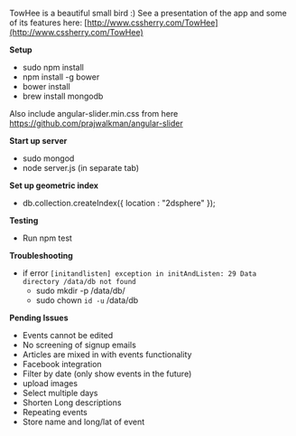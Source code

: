 TowHee is a beautiful small bird :) See a presentation of the app and some of its features here: [http://www.cssherry.com/TowHee](http://www.cssherry.com/TowHee)

**Setup**

- sudo npm install
- npm install -g bower
- bower install
- brew install mongodb

Also include angular-slider.min.css from here https://github.com/prajwalkman/angular-slider


**Start up server**
- sudo mongod
- node server.js (in separate tab)

**Set up geometric index**
- db.collection.createIndex({ location : "2dsphere" });

**Testing**
- Run npm test

**Troubleshooting**
- if error ```[initandlisten] exception in initAndListen: 29 Data directory /data/db not found```
  - sudo mkdir -p /data/db/
  - sudo chown `id -u` /data/db

**Pending Issues**
- Events cannot be edited
- No screening of signup emails
- Articles are mixed in with events functionality
- Facebook integration
- Filter by date (only show events in the future)
- upload images
- Select multiple days
- Shorten Long descriptions
- Repeating events
- Store name and long/lat of event
